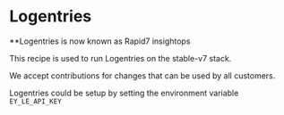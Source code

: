 # Logentries

**Logentries is now known as Rapid7 insightops

This recipe is used to run Logentries on the stable-v7 stack.

We accept contributions for changes that can be used by all customers.

Logentries could be setup by setting the environment variable `EY_LE_API_KEY`